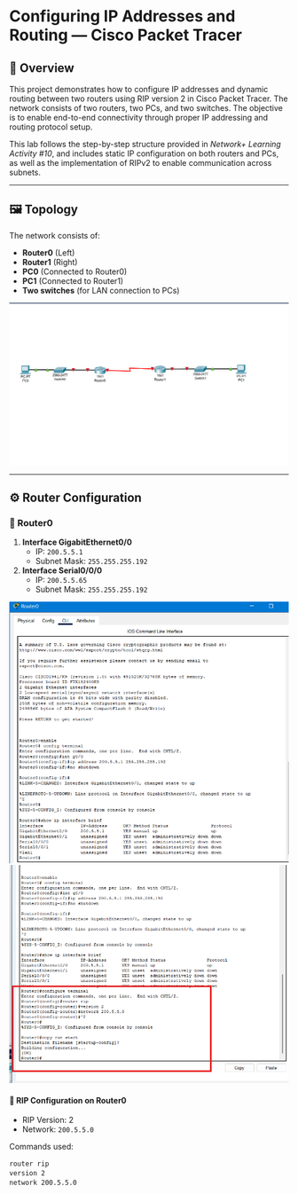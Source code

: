 # Configuring IP Addresses and Routing — Cisco Packet Tracer

## 📄 Overview

This project demonstrates how to configure IP addresses and dynamic routing between two routers using RIP version 2 in Cisco Packet Tracer. The network consists of two routers, two PCs, and two switches. The objective is to enable end-to-end connectivity through proper IP addressing and routing protocol setup.

This lab follows the step-by-step structure provided in *Network+ Learning Activity #10*, and includes static IP configuration on both routers and PCs, as well as the implementation of RIPv2 to enable communication across subnets.

---

## 🖼️ Topology

The network consists of:
- **Router0** (Left)
- **Router1** (Right)
- **PC0** (Connected to Router0)
- **PC1** (Connected to Router1)
- **Two switches** (for LAN connection to PCs)

![Network Topology](tt1.png)

---

## ⚙️ Router Configuration

### 🔹 Router0

1. **Interface GigabitEthernet0/0**
   - IP: `200.5.5.1`
   - Subnet Mask: `255.255.255.192`
2. **Interface Serial0/0/0**
   - IP: `200.5.5.65`
   - Subnet Mask: `255.255.255.192`

![Router0 - G0/0 Config](tt2.png)  
![Router0 - Serial Config](tt3.png)

#### 🔄 RIP Configuration on Router0
- RIP Version: 2
- Network: `200.5.5.0`

Commands used:
```bash
router rip
version 2
network 200.5.5.0
